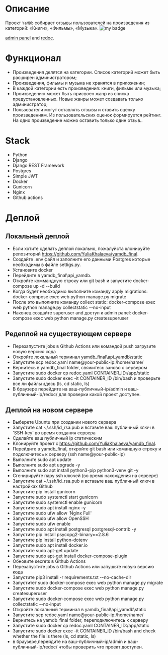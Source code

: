 # Описание

Проект `YaMDb` собирает отзывы пользователей на произведения из категорий: «Книги», «Фильмы», «Музыка».
![my badge](https://github.com/YuliaKhalaeva/yamdb_final/actions/workflows/main.yml/badge.svg) </p>
[admin panel](http://http://158.160.10.58/admin/) and [redoc](http://http://158.160.10.58/redoc/).<p></p>
# Функционал

- Произведения делятся на категории. Список категорий может быть расширен администратором;
- Произведения, фильмы и музыка не хранятся в приложении;
- В каждой категории есть произведения: книги, фильмы или музыка;
- Произведению может быть присвоен жанр из списка предустановленных. Новые жанры может создавать только администратор;
- Пользователи могут оставлять отзывы и ставить оценку произведениям. Из пользовательских оценок формируется рейтинг. На одно произведение можно оставить только один отзыв..

# Stack
- Python
- Django
- Django REST Framework
- Postgres
- Simple JWT
- Docker
- Gunicorn
- Nginx
- Github actions

# Деплой
## Локальный деплой
- Если хотите сделать деплой локально, пожалуйста клонируйте репозиторий https://github.com/YuliaKhalaeva/yamdb_final.
- Создайте .env файл и заполните его данными Postgres которые необходимы в файле settigs.py.
- Установите docker
- Перейдите в yamdb_final\api_yamdb.
- Откройте коммандную строку или git bash и запустите docker-compose up -d --build
- Когда будет необходимо выполните команду apply migrations: docker-compose exec web python manage.py migrate
- После это выполните команду collect static: docker-compose exec web python manage.py collectstatic --no-input
- Наконец создайте superuser and доступ к admin panel: docker-compose exec web python manage.py createsuperuser

## Редеплой на существующем сервере
- Перезапустите jobs в Github Actions или командой push загрузите новую версию кода
- Откройте локальный терминал yamdb_final\api_yamdb\static 
- Запустите scp redoc.yaml name@your-public-ip:/home/name/
- Вернитесь в yamdb_final folder, свяжитесь заново с сервером
- Запустите sudo docker cp redoc.yaml CONTAINER_ID:/app/static
- Запустите sudo docker exec -it CONTAINER_ID /bin/bash и проверьте все ли файлы здесь (ls, cd static, ls)
- В браузере перейдите на ваш-публичный-ip/admin и ваш-публичный-ip/redoc/ для проверки какой проект доступен.

## Деплой на новом сервере
- Выберете Ubuntu при создании нового сервера
- Запустите cat ~/.ssh/id_rsa.pub и вставьте ваш публичный ключ в 'SSH-key' во время создания сервера
- Сделайте ваш публичный ip статическим
- Клонируйте проект с https://github.com/YuliaKhalaeva/yamdb_final.
- Перейдите в yamdb_final, откройте git bash или командную строку и подключитесь к серверу (ssh name@your-public-ip)
- Выполните sudo apt update
- Выполните sudo apt upgrade -y
- Выполните sudo apt install python3-pip python3-venv git -y
- Сгенирируйте пару ssh ключей (во время нахождения на сервере)
- Запустите cat ~/.ssh/id_rsa.pub и вставьте ваш публичный ключ в настройках Github
- Запустите pip install gunicorn 
- Запустите sudo systemctl start gunicorn
- Запустите sudo systemctl enable gunicorn
- Запустите sudo apt install nginx -y 
- Запустите sudo ufw allow 'Nginx Full'
- Запустите sudo ufw allow OpenSSH 
- Запустите sudo ufw enable
- Запустите sudo apt install postgresql postgresql-contrib -y
- Запустите pip install psycopg2-binary==2.8.6 
- Запустите pip install python-dotenv
- Запустите sudo apt install docker.io
- Запустите sudo apt-get update
- Запустите sudo apt-get install docker-compose-plugin
- Обновите secrets в Github Actions
- Перезапустите jobs в Github Actions или запушьте новую версию кода
- Запустите pip3 install -r requirements.txt --no-cache-dir
- Запуститет sudo docker-compose exec web python manage.py migrate
- Запустите sudo docker-compose exec web python manage.py createsuperuser
- Запустите sudo docker-compose exec web python manage.py collectstatic --no-input
- Откройте локальный терминал в yamdb_final\api_yamdb\static 
- Запустите scp redoc.yaml name@your-public-ip:/home/name/
- Вернитесь на yamdb_final folder, переподключитесь к серверу
- Запустите sudo docker cp redoc.yaml CONTAINER_ID:/app/static
- Запустите sudo docker exec -it CONTAINER_ID /bin/bash and check whether the file is there (ls, cd static, ls)
- в браузере,перейдите на ваш-публичный-ip/admin и ваш-публичный-ip/redoc/ чтобы проверить что проект доступен.

